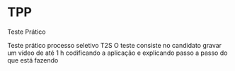 # TPP
Teste Prático 

Teste prático processo seletivo T2S
O teste consiste no candidato gravar um vídeo de até 1 h codificando a aplicação e
explicando passo a passo do que está fazendo
